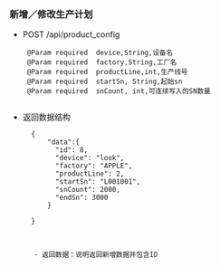 ### 新增／修改生产计划


- POST /api/product_config

	```
     @Param required  device,String,设备名
     @Param required  factory,String,工厂名
     @Param required  productLine,int,生产线号
     @Param required  startSn, String,起始sn
     @Param required  snCount, int,可连续写入的SN数量
	  
	```
 
- 返回数据结构

  ```
	{
		"data":{
		  "id": 8,
		  "device": "look",
		  "factory": "APPLE",
		  "productLine": 2,
		  "startSn": "L001001",
		  "snCount": 2000,
		  "endSn": 3000
		}
	
	}
```
	  
	  
	  - 返回数据：说明返回新增数据并包含ID
